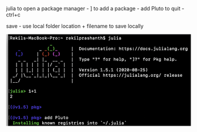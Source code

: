 julia 
to open a package manager - ] 
to add a package - add Pluto
to quit - ctrl+c 

save - use local folder location + filename to save locally

![Alt text](/img/julia1.png?raw=true "Julia")
